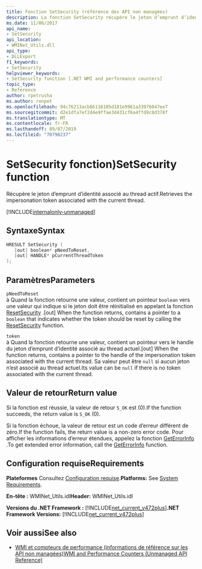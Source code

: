 ```yaml
---
title: Fonction SetSecurity (référence des API non managées)
description: La fonction SetSecurity récupère le jeton d’emprunt d’identité du thread actuel.
ms.date: 11/06/2017
api_name:
- SetSecurity
api_location:
- WMINet_Utils.dll
api_type:
- DLLExport
f1_keywords:
- SetSecurity
helpviewer_keywords:
- SetSecurity function [.NET WMI and performance counters]
topic_type:
- Reference
author: rpetrusha
ms.author: ronpet
ms.openlocfilehash: 94c76213acb66116105d181e9961a33976047ee7
ms.sourcegitcommit: d2e1dfa7ef2d4e9ffae3d431cf6a4ffd9c8d378f
ms.translationtype: MT
ms.contentlocale: fr-FR
ms.lasthandoff: 09/07/2019
ms.locfileid: "70798237"
---
```

# <a name="setsecurity-function"></a><span data-ttu-id="680fe-103">SetSecurity fonction)</span><span class="sxs-lookup"><span data-stu-id="680fe-103">SetSecurity function</span></span>

<span data-ttu-id="680fe-104">Récupère le jeton d’emprunt d’identité associé au thread actif.</span><span class="sxs-lookup"><span data-stu-id="680fe-104">Retrieves the impersonation token associated with the current thread.</span></span> 

[!INCLUDE[internalonly-unmanaged](../../../../includes/internalonly-unmanaged.md)]

## <a name="syntax"></a><span data-ttu-id="680fe-105">Syntaxe</span><span class="sxs-lookup"><span data-stu-id="680fe-105">Syntax</span></span>

```cpp
HRESULT SetSecurity (
   [out] boolean* pNeedToReset, 
   [out] HANDLE* pCurrentThreadToken
); 
```

## <a name="parameters"></a><span data-ttu-id="680fe-106">Paramètres</span><span class="sxs-lookup"><span data-stu-id="680fe-106">Parameters</span></span>

`pNeedToReset`\
<span data-ttu-id="680fe-107">à Quand la fonction retourne une valeur, contient un pointeur `boolean` vers une valeur qui indique si le jeton doit être réinitialisé en appelant la fonction [ResetSecurity](resetsecurity.md) .</span><span class="sxs-lookup"><span data-stu-id="680fe-107">[out] When the function returns, contains a pointer to a `boolean` that indicates whether the token should be reset by calling the [ResetSecurity](resetsecurity.md) function.</span></span>

`token`\
<span data-ttu-id="680fe-108">à Quand la fonction retourne une valeur, contient un pointeur vers le handle du jeton d’emprunt d’identité associé au thread actuel.</span><span class="sxs-lookup"><span data-stu-id="680fe-108">[out] When the function returns, contains a pointer to the handle of the impersonation token associated with the current thread.</span></span> <span data-ttu-id="680fe-109">Sa valeur peut être `null` si aucun jeton n’est associé au thread actuel.</span><span class="sxs-lookup"><span data-stu-id="680fe-109">Its value can be `null` if there is no token associated with the current thread.</span></span> 

## <a name="return-value"></a><span data-ttu-id="680fe-110">Valeur de retour</span><span class="sxs-lookup"><span data-stu-id="680fe-110">Return value</span></span>

<span data-ttu-id="680fe-111">Si la fonction est réussie, la valeur de retour `S_OK` est (0).</span><span class="sxs-lookup"><span data-stu-id="680fe-111">If the function succeeds, the return value is `S_OK` (0).</span></span>

<span data-ttu-id="680fe-112">Si la fonction échoue, la valeur de retour est un code d’erreur différent de zéro.</span><span class="sxs-lookup"><span data-stu-id="680fe-112">If the function fails, the return value is a non-zero error code.</span></span> <span data-ttu-id="680fe-113">Pour afficher les informations d’erreur étendues, appelez la fonction [GetErrorInfo](geterrorinfo.md) .</span><span class="sxs-lookup"><span data-stu-id="680fe-113">To get extended error information, call the [GetErrorInfo](geterrorinfo.md) function.</span></span>

## <a name="requirements"></a><span data-ttu-id="680fe-114">Configuration requise</span><span class="sxs-lookup"><span data-stu-id="680fe-114">Requirements</span></span>

 <span data-ttu-id="680fe-115">**Plateformes** Consultez [Configuration requise](../../get-started/system-requirements.md).</span><span class="sxs-lookup"><span data-stu-id="680fe-115">**Platforms:** See [System Requirements](../../get-started/system-requirements.md).</span></span>

 <span data-ttu-id="680fe-116">**En-tête :** WMINet_Utils.idl</span><span class="sxs-lookup"><span data-stu-id="680fe-116">**Header:** WMINet_Utils.idl</span></span>

 <span data-ttu-id="680fe-117">**Versions du .NET Framework :** [!INCLUDE[net_current_v472plus](../../../../includes/net-current-v472plus.md)]</span><span class="sxs-lookup"><span data-stu-id="680fe-117">**.NET Framework Versions:** [!INCLUDE[net_current_v472plus](../../../../includes/net-current-v472plus.md)]</span></span>

## <a name="see-also"></a><span data-ttu-id="680fe-118">Voir aussi</span><span class="sxs-lookup"><span data-stu-id="680fe-118">See also</span></span>

- [<span data-ttu-id="680fe-119">WMI et compteurs de performance (informations de référence sur les API non managées)</span><span class="sxs-lookup"><span data-stu-id="680fe-119">WMI and Performance Counters (Unmanaged API Reference)</span></span>](index.md)
